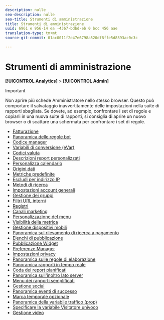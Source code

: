```yaml
---
description: nulle
seo-description: nulle
seo-title: Strumenti di amministrazione
title: Strumenti di amministrazione
uuid: 6961 e 956-14 ea -4367-bdbd-eb 0 bcc 456 aae
translation-type: tm+mt
source-git-commit: 01ac0011f2e47e6798a520df8ffe5d8393ac0c3c

---
```



# Strumenti di amministrazione

**[!UICONTROL Analytics]** &gt; **[!UICONTROL Admin]**

>[!IMPORTANT]
>
>Non aprire più schede Amministratore nello stesso browser. Questo può comportare il salvataggio inavvertitamente delle impostazioni nella suite di rapporti sbagliata. Se dovete, ad esempio, confrontare i set di regole e copiarli in una nuova suite di rapporti, si consiglia di aprire un nuovo browser o di scattare una schermata per confrontare i set di regole.

+ [Fatturazione](billing-admin.md)
+ [Panoramica delle regole bot](bot-removal/bot-rules.md)
+ [Codice manager](code-manager-admin.md)
+ [Variabili di conversione (eVar)](conversion-var-admin/conversion-var-admin.md)
+ [Codici valuta](currency.md)
+ [Descrizioni report personalizzati](custom-desc-admin.md)
+ [Personalizza calendario](custom-calendar.md)
+ [Origini dati](data-sources.md)
+ [Metriche predefinite](default-metrics.md)
+ [Escludi per indirizzo IP](exclude-ip.md)
+ [Metodi di ricerca](finding-methods.md)
+ [Impostazioni account generali](general-acct-settings-admin.md)
+ [Gestione dei gruppi](group.md)
+ [Filtri URL interni](internal-url-filter-admin.md)
+ [Registri](logs.md)
+ [Canali marketing](marketing-channels-admin.md)
+ [Personalizzazione del menu](customize-menus.md)
+ [Visibilità della metrica](metric-visibility.md)
+ [Gestione dispositivi mobili](mobile-management.md)
+ [Panoramica sul rilevamento di ricerca a pagamento](paid-search-detection/paid-search-detection.md)
+ [Elenchi di pubblicazione](publishing-list.md)
+ [Pubblicazione Widget](publishing-widgets-admin.md)
+ [Preferenze Manager](preferences-manager.md)
+ [Impostazioni privacy](privacy-settings.md)
+ [Panoramica sulle regole di elaborazione](c-processing-rules/processing-rules.md)
+ [Panoramica rapporti in tempo reale](realtime/realtime.md)
+ [Coda dei report pianificati](scheduled-reports-admin.md)
+ [Panoramica sull'inoltro lato server](c-server-side-forwarding/ssf.md)
+ [Menu dei rapporti semplificati](t-simplified-menu.md)
+ [Gestione social](social-management.md)
+ [Panoramica eventi di successo](c-success-events/success-event.md)
+ [Marca temporale opzionale](timestamp-optional.md)
+ [Panoramica della variabile traffico (prop)](c-traffic-variables/traffic-var.md)
+ [Specificare la variabile Visitatore univoco](unique-visitor-variable-admin/t-unique-visitor-variable.md)
+ [Gestione video](video-management.md)
